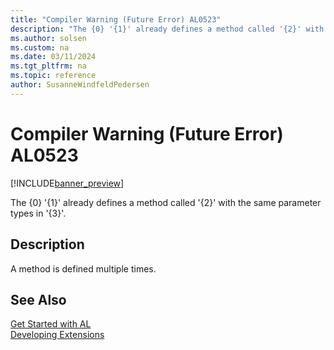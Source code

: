 ```yaml
---
title: "Compiler Warning (Future Error) AL0523"
description: "The {0} '{1}' already defines a method called '{2}' with the same parameter types in '{3}'."
ms.author: solsen
ms.custom: na
ms.date: 03/11/2024
ms.tgt_pltfrm: na
ms.topic: reference
author: SusanneWindfeldPedersen
---
```

[//]: # (START>DO_NOT_EDIT)
[//]: # (IMPORTANT:Do not edit any of the content between here and the END>DO_NOT_EDIT.)
[//]: # (Any modifications should be made in the .xml files in the ModernDev repo.)
# Compiler Warning (Future Error) AL0523

[!INCLUDE[banner_preview](../includes/banner_preview.md)]

The {0} '{1}' already defines a method called '{2}' with the same parameter types in '{3}'.


## Description
A method is defined multiple times.  

[//]: # (IMPORTANT: END>DO_NOT_EDIT)
## See Also  
[Get Started with AL](../devenv-get-started.md)  
[Developing Extensions](../devenv-dev-overview.md)  